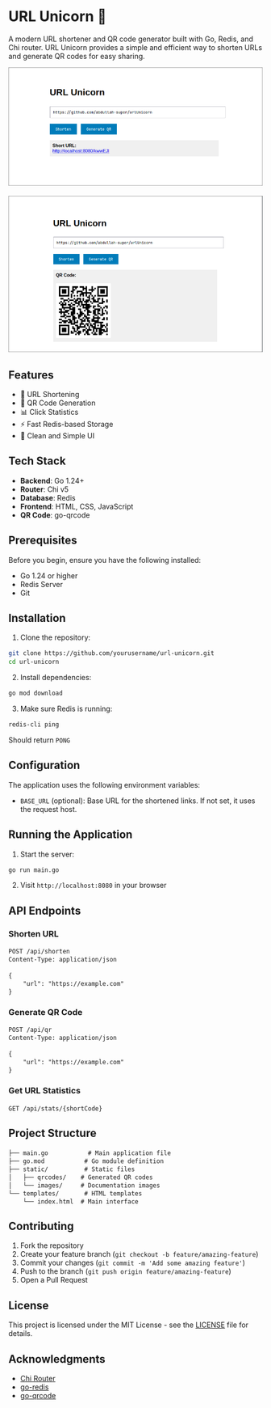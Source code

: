 # URL Unicorn 🦄

A modern URL shortener and QR code generator built with Go, Redis, and Chi router. URL Unicorn provides a simple and efficient way to shorten URLs and generate QR codes for easy sharing.

<div align="center">
  <img src="static/images/url-shortener.png" alt="URL Shortener Interface" width="600"/>
  <br/><br/>
  <img src="static/images/qr-code.png" alt="QR Code Generation" width="600"/>
</div>

## Features

- 🔗 URL Shortening
- 📱 QR Code Generation
- 📊 Click Statistics
- ⚡ Fast Redis-based Storage
- 🎯 Clean and Simple UI

## Tech Stack

- **Backend**: Go 1.24+
- **Router**: Chi v5
- **Database**: Redis
- **Frontend**: HTML, CSS, JavaScript
- **QR Code**: go-qrcode

## Prerequisites

Before you begin, ensure you have the following installed:

- Go 1.24 or higher
- Redis Server
- Git

## Installation

1. Clone the repository:

```bash
git clone https://github.com/yourusername/url-unicorn.git
cd url-unicorn
```

2. Install dependencies:

```bash
go mod download
```

3. Make sure Redis is running:

```bash
redis-cli ping
```

Should return `PONG`

## Configuration

The application uses the following environment variables:

- `BASE_URL` (optional): Base URL for the shortened links. If not set, it uses the request host.

## Running the Application

1. Start the server:

```bash
go run main.go
```

2. Visit `http://localhost:8080` in your browser

## API Endpoints

### Shorten URL

```http
POST /api/shorten
Content-Type: application/json

{
    "url": "https://example.com"
}
```

### Generate QR Code

```http
POST /api/qr
Content-Type: application/json

{
    "url": "https://example.com"
}
```

### Get URL Statistics

```http
GET /api/stats/{shortCode}
```

## Project Structure

```
├── main.go           # Main application file
├── go.mod           # Go module definition
├── static/          # Static files
│   ├── qrcodes/    # Generated QR codes
│   └── images/     # Documentation images
└── templates/       # HTML templates
    └── index.html  # Main interface
```

## Contributing

1. Fork the repository
2. Create your feature branch (`git checkout -b feature/amazing-feature`)
3. Commit your changes (`git commit -m 'Add some amazing feature'`)
4. Push to the branch (`git push origin feature/amazing-feature`)
5. Open a Pull Request

## License

This project is licensed under the MIT License - see the [LICENSE](LICENSE) file for details.

## Acknowledgments

- [Chi Router](https://github.com/go-chi/chi)
- [go-redis](https://github.com/redis/go-redis)
- [go-qrcode](https://github.com/yeqown/go-qrcode)
